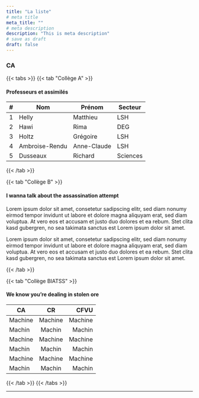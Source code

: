 ```yaml
---
title: "La liste"
# meta title
meta_title: ""
# meta description
description: "This is meta description"
# save as draft
draft: false
---
```


### CA

{{< tabs >}}
{{< tab "Collège A" >}}

#### Professeurs et assimilés

| #  | Nom                        | Prénom      | Secteur   |
|----|----------------------------|-------------|-----------|
| 1  | Helly                      | Matthieu    | LSH       |
| 2  | Hawi                       | Rima        | DEG       |
| 3  | Holtz                      | Grégoire    | LSH       |
| 4  | Ambroise-Rendu             | Anne-Claude | LSH       |
| 5  | Dusseaux                   | Richard     | Sciences  |


{{< /tab >}}

{{< tab "Collège B" >}}

#### I wanna talk about the assassination attempt

Lorem ipsum dolor sit amet, consetetur sadipscing elitr, sed diam nonumy eirmod tempor invidunt ut labore et dolore magna aliquyam erat, sed diam voluptua. At vero eos et accusam et justo duo dolores et ea rebum. Stet clita kasd gubergren, no sea takimata sanctus est Lorem ipsum dolor sit amet.

Lorem ipsum dolor sit amet, consetetur sadipscing elitr, sed diam nonumy eirmod tempor invidunt ut labore et dolore magna aliquyam erat, sed diam voluptua. At vero eos et accusam et justo duo dolores et ea rebum. Stet clita kasd gubergren, no sea takimata sanctus est Lorem ipsum dolor sit amet.

{{< /tab >}}

{{< tab "Collège BIATSS" >}}

#### We know you’re dealing in stolen ore

| CA       |      CR    |  CFVU |
| ------------- | :-----------: | ----: |
| Machine     | Machine   | Machine   |
| Machin    |   Machin     |   Machin  |
| Machine|   Machine    |    Machine |
| Machin|   Machin    |    Machin |
| Machine|   Machine    |    Machine |
| Machin|   Machin   |    Machin |

{{< /tab >}}
{{< /tabs >}}

<hr>